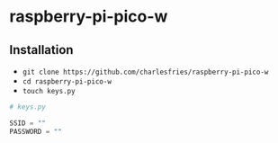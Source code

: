 # raspberry-pi-pico-w

## Installation

* `git clone https://github.com/charlesfries/raspberry-pi-pico-w`
* `cd raspberry-pi-pico-w`
* `touch keys.py`

```python
# keys.py

SSID = ""
PASSWORD = ""
```
